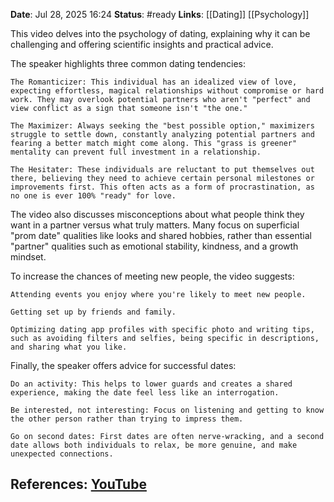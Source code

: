 **Date**: Jul 28, 2025 16:24
**Status**: #ready 
**Links**: [[Dating]] [[Psychology]]

This video delves into the psychology of dating, explaining why it can be challenging and offering scientific insights and practical advice.

The speaker highlights three common dating tendencies:

    The Romanticizer: This individual has an idealized view of love, expecting effortless, magical relationships without compromise or hard work. They may overlook potential partners who aren't "perfect" and view conflict as a sign that someone isn't "the one."

    The Maximizer: Always seeking the "best possible option," maximizers struggle to settle down, constantly analyzing potential partners and fearing a better match might come along. This "grass is greener" mentality can prevent full investment in a relationship.

    The Hesitater: These individuals are reluctant to put themselves out there, believing they need to achieve certain personal milestones or improvements first. This often acts as a form of procrastination, as no one is ever 100% "ready" for love.

The video also discusses misconceptions about what people think they want in a partner versus what truly matters. Many focus on superficial "prom date" qualities like looks and shared hobbies, rather than essential "partner" qualities such as emotional stability, kindness, and a growth mindset.

To increase the chances of meeting new people, the video suggests:

    Attending events you enjoy where you're likely to meet new people.

    Getting set up by friends and family.

    Optimizing dating app profiles with specific photo and writing tips, such as avoiding filters and selfies, being specific in descriptions, and sharing what you like.

Finally, the speaker offers advice for successful dates:

    Do an activity: This helps to lower guards and creates a shared experience, making the date feel less like an interrogation.

    Be interested, not interesting: Focus on listening and getting to know the other person rather than trying to impress them.

    Go on second dates: First dates are often nerve-wracking, and a second date allows both individuals to relax, be more genuine, and make unexpected connections.

## References: [YouTube](https://youtu.be/iZlwpV-wxxk?si=p2JbDJFSKVwdM9uS)